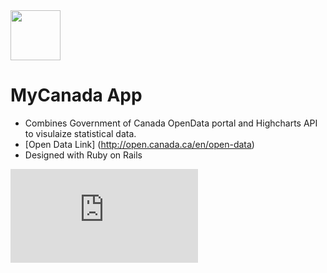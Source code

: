 
<img src="https://github.com/travelln/MyCanada-App/blob/master/app/assets/images/flag.png" width="80">

# MyCanada App

* Combines Government of Canada OpenData portal and Highcharts API to visulaize statistical data. 
* [Open Data Link] (http://open.canada.ca/en/open-data)
* Designed with Ruby on Rails

![Project Development Documentation](https://github.com/travelln/MyCanada-App/blob/master/iteration%203.pdf)
